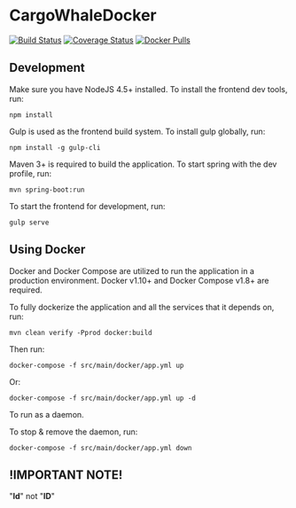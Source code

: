 # CargoWhaleDocker
[![Build Status](https://travis-ci.org/tclchiam/cargo-whale-docker.svg?branch=master)](https://travis-ci.org/tclchiam/cargo-whale-docker)
[![Coverage Status](https://coveralls.io/repos/github/tclchiam/cargo-whale-docker/badge.svg?branch=master)](https://coveralls.io/github/tclchiam/cargo-whale-docker?branch=master)
[![Docker Pulls](https://img.shields.io/docker/pulls/rxnctrllabs/argo-whale.svg)](https://hub.docker.com/r/rxnctrllabs/argo-whale/)

## Development

Make sure you have NodeJS 4.5+ installed.
To install the frontend dev tools, run:

    npm install

Gulp is used as the frontend build system.
To install gulp globally, run:

    npm install -g gulp-cli

Maven 3+ is required to build the application.
To start spring with the dev profile, run:

    mvn spring-boot:run

To start the frontend for development, run:

    gulp serve

## Using Docker

Docker and Docker Compose are utilized to run the application in a production environment.
Docker v1.10+ and Docker Compose v1.8+ are required.

To fully dockerize the application and all the services that it depends on, run:

    mvn clean verify -Pprod docker:build

Then run:

    docker-compose -f src/main/docker/app.yml up
    
Or:

    docker-compose -f src/main/docker/app.yml up -d
    
To run as a daemon.

To stop & remove the daemon, run:

    docker-compose -f src/main/docker/app.yml down

## !IMPORTANT NOTE!

"**Id**" not "**ID**"
